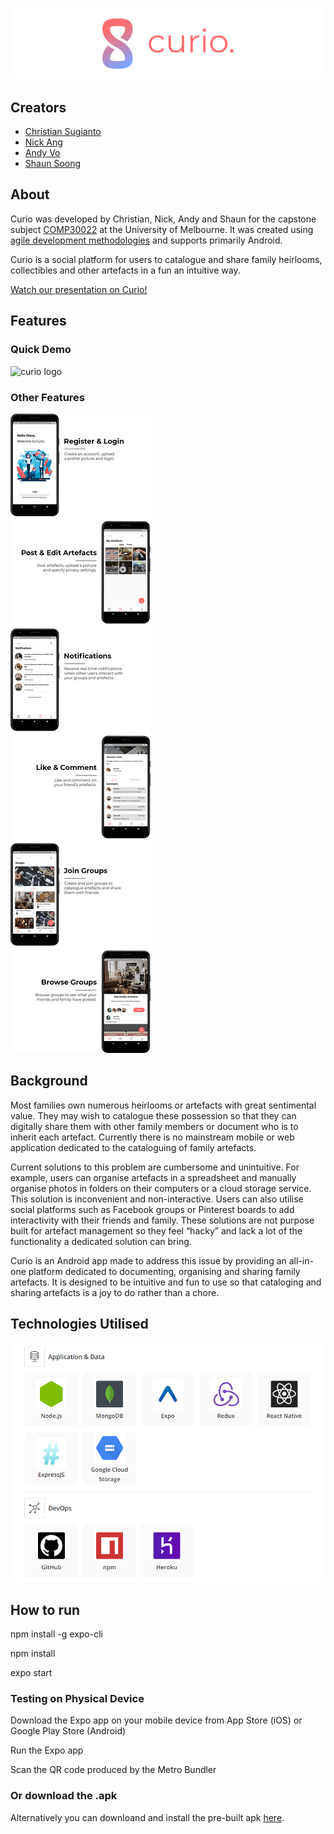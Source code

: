 ![curio logo](/readme-images/readme-logo.png)

## Creators

- [Christian Sugianto](https://github.com/christianhadinata)
- [Nick Ang](https://github.com/nickangmc)
- [Andy Vo](https://github.com/voandy)
- [Shaun Soong](https://github.com/Shankskun)

## About

Curio was developed by Christian, Nick, Andy and Shaun for the capstone subject [COMP30022](https://handbook.unimelb.edu.au/2019/subjects/comp30022) at the University of Melbourne. It was created using [agile development methodologies](https://drive.google.com/drive/folders/1mG3BdmEIAROik9fd3Uc7NkdbJ24uAVdT) and supports primarily Android.

Curio is a social platform for users to catalogue and share family heirlooms, collectibles and other artefacts in a fun an intuitive way.

[Watch our presentation on Curio!](https://youtu.be/p0j0LxsMiic)

## Features

### Quick Demo

![curio logo](/readme-images/animated_demo.gif)

### Other Features

![curio logo](/readme-images/screenshots.jpg)

## Background

Most families own numerous heirlooms or artefacts with great sentimental value. They may wish to catalogue these possession so that they can digitally share them with other family members or document who is to inherit each artefact. Currently there is no mainstream mobile or web application dedicated to the cataloguing of family artefacts.

Current solutions to this problem are cumbersome and unintuitive. For example, users can organise artefacts in a spreadsheet and manually organise photos in folders on their computers or a cloud storage service. This solution is inconvenient and non-interactive. Users can also utilise social platforms such as Facebook groups or Pinterest boards to add interactivity with their friends and family. These solutions are not purpose built for artefact management so they feel “hacky” and lack a lot of the functionality a dedicated solution can bring.

Curio is an Android app made to address this issue by providing an all-in-one platform dedicated to documenting, organising and sharing family artefacts. It is designed to be intuitive and fun to use so that cataloging and sharing artefacts is a joy to do rather than a chore.

## Technologies Utilised

![curio logo](/readme-images/stack.png)

## How to run

npm install -g expo-cli

npm install

expo start

### Testing on Physical Device

Download the Expo app on your mobile device from App Store (iOS) or Google Play Store (Android)

Run the Expo app

Scan the QR code produced by the Metro Bundler

### Or download the .apk

Alternatively you can downloand and install the pre-built apk [here]().